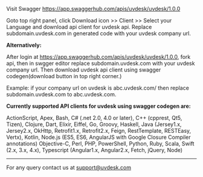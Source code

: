 <!-- Api Clients for uvdesk api -->

Visit Swagger
https://app.swaggerhub.com/apis/uvdesk/uvdesk/1.0.0

Goto top right panel, click Download icon >> Client >> Select your Language and download api client for uvdesk api.
Replace subdomain.uvdesk.com in generated code with your uvdesk company url.

**Alternatively:**

After login at https://app.swaggerhub.com/apis/uvdesk/uvdesk/1.0.0, fork api, then in swgger editor replace subdomain.uvdesk.com with your uvdesk company url.
Then download uvdesk api client using swagger codegen(download button in top right corner.)

Example: if your company url on uvdesk is abc.uvdesk.com/ then replace subdomain.uvdesk.com to abc.uvdesk.com.

**Currently supported API clients for uvdesk using swagger codegen are:**
 
 ActionScript, Apex, Bash, C# (.net 2.0, 4.0 or later), C++ (cpprest, Qt5, Tizen), Clojure, Dart, Elixir, Eiffel, Go, Groovy, Haskell, Java (Jersey1.x, Jersey2.x, OkHttp, Retrofit1.x, Retrofit2.x, Feign, RestTemplate, RESTEasy, Vertx), Kotlin, Node.js (ES5, ES6, AngularJS with Google Closure Compiler annotations) Objective-C, Perl, PHP, PowerShell, Python, Ruby, Scala, Swift (2.x, 3.x, 4.x), Typescript (Angular1.x, Angular2.x, Fetch, jQuery, Node)


-------------------------------------------------------------------------------------------
For any query contact us at support@uvdesk.com
